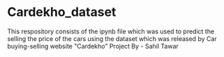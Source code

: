 # Cardekho_dataset
This respository consists of the ipynb file which was used to predict the selling the price of the cars using the dataset which was released by Car buying-selling website "Cardekho"
Project By - Sahil Tawar
